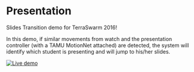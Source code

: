 # Presentation
Slides Transition demo for TerraSwarm 2016!

In this demo, if similar movements from watch and the presentation controller (with a TAMU MotionNet attached) are detected, the system 
will identify which student is presenting and will jump to his/her slides.

[![Live demo](http://img.youtube.com/vi/PDRMmH_Ig8w/0.jpg)](https://youtu.be/PDRMmH_Ig8w)
